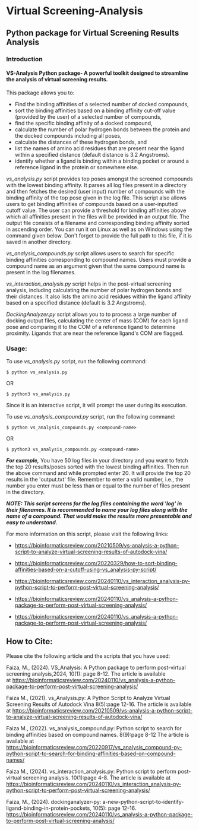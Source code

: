 # Virtual Screening-Analysis

## Python package for Virtual Screening Results Analysis

### Introduction

#### VS-Analysis Python package- A powerful toolkit designed to streamline the analysis of virtual screening results.

This package allows you to:

* Find the binding affinities of a selected number of docked compounds,
* sort the binding affinities based on a binding affinity cut-off value (provided by the user) of a selected number of compounds,
* find the specific binding affinity of a docked compound,
* calculate the number of polar hydrogen bonds between the protein and the docked compounds including all poses,
* calculate the distances of these hydrogen bonds, and
* list the names of amino acid residues that are present near the ligand within a specified distance (default distance is 3.2 Angstroms).
* identify whether a ligand is binding within a binding pocket or around a reference ligand in the protein or somewhere else. 


<i>vs_analysis.py</i> script provides top poses amongst the screened compounds with the lowest binding affinity.
It parses all log files present in a directory and then fetches the desired (user input) number of compounds with the binding affinity of the top pose given in the log file. 
This script also allows users to get binding affinities of compounds based on a user-inputted cutoff value. The user can provide a threshold for binding affinities above which all affinities present in the files will be provided in an output file.
The output file consists of a filename and corresponding binding affinity sorted in ascending order.
You can run it on Linux as well as on Windows using the command given below. Don't forget to provide the full path to this file, if it is saved in another directory.

<i>vs_analysis_compounds.py</i> script allows users to search for specific binding affinities corresponding to compound names. Users must provide a compound name as an argument given that the same compound name is present in the log filenames.

<i>vs_interaction_analysis.py</i> script helps in the post-virtual screening analysis, including calculating the number of polar hydrogen bonds and their distances. It also lists the amino acid residues within the ligand affinity based on a specified distance (default is 3.2 Angstroms).

<i>DockingAnalyzer.py</i> script allows you to to process a large number of docking output files, calculating the center of mass (COM) for each ligand pose and comparing it to the COM of a reference ligand to determine proximity. Ligands that are near the reference ligand's COM are flagged.

### Usage:

To use <i>vs_analysis.py</i> script, run the following command:

```$ python vs_analysis.py``` 

OR

```$ python3 vs_analysis.py```


Since it is an interactive script, it will prompt the user during its execution.


To use <i>vs_analysis_compound.py</i> script, run the following command:

```$ python vs_analysis_compounds.py <compound-name>``` 

OR

```$ python3 vs_analysis_compounds.py <compound-name>```

***For example,***
You have 50 log files in your directory and you want to fetch the top 20 results/poses sorted with the lowest binding affinities.
Then run the above command and while prompted enter 20. It will provide the top 20 results in the 'output.txt' file.
Remember to enter a valid number, i.e., the number you enter must be less than or equal to the number of files present in the directory.

***NOTE:
This script screens for the log files containing the word 'log' in their filenames.
It is recommended to name your log files along with the name of a compound. That would make the results more presentable and easy to understand.***


For more information on this script, please visit the following links:
* https://bioinformaticsreview.com/20210509/vs-analysis-a-python-script-to-analyze-virtual-screening-results-of-autodock-vina/

* https://bioinformaticsreview.com/20220329/how-to-sort-binding-affinities-based-on-a-cutoff-using-vs_analysis-py-script/

* https://bioinformaticsreview.com/20240110/vs_interaction_analysis-py-python-script-to-perform-post-virtual-screening-analysis/

* https://bioinformaticsreview.com/20240110/vs_analysis-a-python-package-to-perform-post-virtual-screening-analysis/

* https://bioinformaticsreview.com/20240110/vs_analysis-a-python-package-to-perform-post-virtual-screening-analysis/

## How to Cite:
Please cite the following article and the scripts that you have used:

Faiza, M., (2024). VS_Analysis: A Python package to perform post-virtual screening analysis,2024, 10(1): page 8-12. The article is available at https://bioinformaticsreview.com/20240110/vs_analysis-a-python-package-to-perform-post-virtual-screening-analysis/

Faiza M., (2021). vs_Analysis.py: A Python Script to Analyze Virtual Screening Results of Autodock Vina 8(5):page 12-16. The article is available at https://bioinformaticsreview.com/20210509/vs-analysis-a-python-script-to-analyze-virtual-screening-results-of-autodock-vina/

Faiza M., (2022). vs_analysis_compound.py: Python script to search for binding affinities based on compound names. 8(9):page 8-12 The article is available at https://bioinformaticsreview.com/20220917/vs_analysis_compound-py-python-script-to-search-for-binding-affinities-based-on-compound-names/

Faiza M., (2024). vs_interaction_analysis.py: Python script to perform post-virtual screening analysis. 10(1):page 4-8. The article is available at https://bioinformaticsreview.com/20240110/vs_interaction_analysis-py-python-script-to-perform-post-virtual-screening-analysis/

Faiza, M., (2024). dockinganalyzer-py: a-new-python-script-to-identify-ligand-binding-in-protein-pockets, 10(5): page 12-16. https://bioinformaticsreview.com/20240110/vs_analysis-a-python-package-to-perform-post-virtual-screening-analysis/



